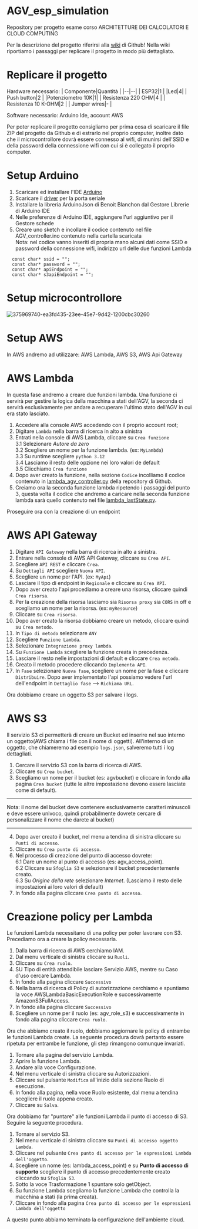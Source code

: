 # AGV_esp_simulation
Repository per progetto esame corso ARCHITETTURE DEI CALCOLATORI E CLOUD COMPUTING

Per la descrizione del progetto riferirsi alla [wiki](https://github.com/MarshallDz/AGV_esp_simulation/wiki) di Github! 
Nella wiki riportiamo i passaggi per replicare il progetto in modo più dettagliato.

# Replicare il progetto

Hardware necessario: 
| Componente|Quantità |
|--|--|
| ESP32|1  |
|Led|4|
| Push button|2  |
|Potenziometro 10K|1|
| Resistenza 220 OHM|4  |
| Resistenza 10 K-OHM|2  |
| Jumper wires|-  |

Software necessario: Arduino Ide, account AWS

Per poter replicare il progetto consigliamo per prima cosa di scaricare il file ZIP del progetto da Github e di estrarlo nel proprio computer, inoltre dato che il microcontrollore dovrà essere connesso al wifi, di munirsi dell'SSID e della password della connessione wifi con cui si è collegato il proprio computer. 

# Setup Arduino 

 1. Scaricare ed installare l'IDE [Arduino](https://www.arduino.cc/en/software) 
 2. Scaricare il [driver](https://www.silabs.com/developer-tools/usb-to-uart-bridge-vcp-drivers?tab=downloads) per la porta seriale 
 3. Installare la libreria ArduinoJson di Benoit Blanchon dal Gestore Librerie di Arduino IDE
 4. Nelle preferenze di Arduino IDE, aggiungere l'url aggiuntivo per il Gestore schede
 5. Creare uno sketch e incollare il codice contenuto nel file AGV_controller.ino contenuto nella cartella scaricata  
Nota: nel codice vanno inseriti di propria mano alcuni dati come SSID e password della connessione wifi, indirizzo url delle due funzioni Lambda
```
  const char* ssid = "";  
  const char* password = "";  
  const char* apiEndpoint = "";  
  const char* s3apiEndpoint = "";  
```
# Setup microcontrollore 
![375969740-ea3fd435-23ee-45e7-9d42-1200cbc30260](https://github.com/user-attachments/assets/8cf474dd-3840-4e54-8dcf-3dbbe93d3e4f)


# Setup AWS
In AWS andremo ad utilizzare: AWS Lambda, AWS S3, AWS Api Gateway
# AWS Lambda

[](https://github.com/MarshallDz/AGV_esp_simulation/wiki/Impostare-l'ambiente-cloud-su-AWS#aws-lambda)

In questa fase andremo a creare due funzioni lambda. Una funzione ci servirà per gestire la logica della macchina a stati dell'AGV, la seconda ci servirà esclusivamente per andare a recuperare l'ultimo stato dell'AGV in cui era stato lasciato.

1.  Accedere alla console AWS accedendo con il proprio account root;
2.  Digitare `Lambda` nella barra di ricerca in alto a sinistra
3.  Entrati nella console di AWS Lambda, cliccare su `Crea funzione`  
    3.1 Selezionare _Autore da zero_  
    3.2 Scegliere un nome per la funzione lambda. (ex: `MyLambda`)  
    3.3 Su runtime scegliere `python 3.12`  
    3.4 Lasciamo il resto delle opzione nei loro valori de default  
    3.5 Clicchiamo `Crea funzione`
4.  Dopo aver creato la funzione, nella sezione `Codice` incolliamo il codice contenuto in [lambda_agv_controller.py](https://github.com/MarshallDz/AGV_esp_simulation/blob/main/lamba_agv_controller.py) della repository di Github.
5.  Creiamo ora la seconda funzione lambda ripetendo i passaggi del punto 3, questa volta il codice che andremo a caricare nella seconda funzione lambda sarà quello contenuto nel file [lambda_lastState.py](https://github.com/MarshallDz/AGV_esp_simulation/blob/main/lambda_lastState.py).

Proseguire ora con la creazione di un endpoint

# AWS API Gateway

[](https://github.com/MarshallDz/AGV_esp_simulation/wiki/Impostare-l'ambiente-cloud-su-AWS#aws-api-gateway)

1.  Digitare `API Gateway` nella barra di ricerca in alto a sinistra.
2.  Entrare nella console di AWS API Gateway, cliccare su `Crea API`.
3.  Scegliere `API REST` e cliccare `Crea`.
4.  Su `Dettagli API` scegliere `Nuova API`.
5.  Scegliere un nome per l'API. (ex: `MyApi`)
6.  Lasciare il tipo di endpoint in `Regionale` e cliccare su `Crea API`.
7.  Dopo aver creato l'api procediamo a creare una risorsa, cliccare quindi `Crea risorsa`.
8.  Per la creazione della risorsa lasciamo sia `Risorsa proxy` sia `CORS` in off e scegliamo un nome per la risorsa. (ex: `myResource`)
9.  Cliccare su `Crea risorsa`.
10.  Dopo aver creato la risorsa dobbiamo creare un metodo, cliccare quindi su `Crea metodo`.
11.  In `Tipo di metodo` selezionare `ANY`
12.  Scegliere `Funzione Lambda`.
13.  Selezionare `Integrazione proxy lambda`.
14.  Su `Funzione Lambda` scegliere la funzione creata in precedenza.
15.  Lasciare il resto nelle impostazioni di default e cliccare `Crea metodo`.
16.  Creato il metodo procedere cliccando `Implementa API`.
17.  In `Fase` selezionare `Nuova fase`, scegliere un nome per la fase e cliccare `Distribuire`. Dopo aver implementato l'api possiamo vedere l'url dell'endpoint in `Dettaglio fase` --> `Richiama URL`.

Ora dobbiamo creare un oggetto S3 per salvare i logs.

# AWS S3

[](https://github.com/MarshallDz/AGV_esp_simulation/wiki/Impostare-l'ambiente-cloud-su-AWS#aws-s3)

Il servizio S3 ci permetterà di creare un Bucket ed inserire nel suo interno un oggetto(AWS chiama i file con il nome di oggetti). All'interno di un oggetto, che chiameremo ad esempio `logs.json`, salveremo tutti i log dettagliati.

1.  Cercare il servizio S3 con la barra di ricerca di AWS.
2.  Cliccare su `Crea bucket`.
3.  Scegliamo un nome per il bucket (es: agvbucket) e cliccare in fondo alla pagina `Crea bucket` (tutte le altre impostazione devono essere lasciate come di default).

----------

Nota: il nome del bucket deve contenere esclusivamente caratteri minuscoli e deve essere univoco, quindi probabilmente dovrete cercare di personalizzare il nome che darete al bucket)

----------

4.  Dopo aver creato il bucket, nel menu a tendina di sinistra cliccare su `Punti di accesso`.
5.  Cliccare su `Crea punto di accesso`.
6.  Nel processo di creazione del punto di accesso dovrete:  
    6.1 Dare un nome al punto di accesso (es: agv_access_point).  
    6.2 Cliccare su `Sfoglia S3` e selezionare il bucket precedentemente creato.  
    6.3 Su _Origine della rete_ selezionare _Internet_. (Lasciamo il resto delle impostazioni ai loro valori di default)
7.  In fondo alla pagina cliccare `Crea punto di accesso`.

# Creazione policy per Lambda

[](https://github.com/MarshallDz/AGV_esp_simulation/wiki/Impostare-l'ambiente-cloud-su-AWS#creazione-policy-per-lambda)

Le funzioni Lambda necessitano di una policy per poter lavorare con S3. Precediamo ora a creare la policy necessaria.

1.  Dalla barra di ricerca di AWS cerchiamo IAM.
2.  Dal menu verticale di sinistra cliccare su `Ruoli`.
3.  Cliccare su `Crea ruolo`.
4.  SU Tipo di entità attendibile lasciare Servizio AWS, mentre su Caso d'uso cercare Lambda.
5.  In fondo alla pagina cliccare `Successivo`
6.  Nella barra di ricerca di Policy di autorizzazione cerchiamo e spuntiamo la voce AWSLambdaBasicExecutionRole e successivamente AmazonS3FullAccess.
7.  In fondo alla pagina cliccare `Successivo`
8.  Scegliere un nome per il ruolo (es: agv_role_s3) e successivamente in fondo alla pagina cliccare `Crea ruolo`.

Ora che abbiamo creato il ruolo, dobbiamo aggiornare le policy di entrambe le funzioni Lambda create. La seguente procedura dovrà pertanto essere ripetuta per entrambe le funzione, gli step rimangono comunque invariati.

1.  Tornare alla pagina del servizio Lambda.
2.  Aprire la funzione Lambda.
3.  Andare alla voce Configurazione.
4.  Nel menu verticale di sinistra cliccare su Autorizzazioni.
5.  Cliccare sul pulsante `Modifica` all'inizio della sezione Ruolo di esecuzione.
6.  In fondo alla pagina, nella voce Ruolo esistente, dal menu a tendina scegliere il ruolo appena creato.
7.  Cliccare su `Salva`.

Ora dobbiamo far "puntare" alle funzioni Lambda il punto di accesso di S3. Seguire la seguente procedura.

1.  Tornare al servizio S3.
2.  Nel menu verticale di sinistra cliccare su `Punti di accesso oggetto Lambda`.
3.  Cliccare nel pulsante `Crea punto di accesso per le espressioni Lambda dell'oggetto`.
4.  Scegliere un nome (es: lambda_access_point) e su **Punto di accesso di supporto** scegliere il punto di accesso precedentemente creato cliccando su `Sfoglia S3`.
5.  Sotto la voce Trasformazione 1 spuntare solo getObject.
6.  Su funzione Lambda scegliamo la funzione Lambda che controlla la macchina a stati (la prima creata).
7.  Cliccare in fondo alla pagina `Crea punto di accesso per le espressioni Lambda dell'oggetto`

A questo punto abbiamo terminato la configurazione dell'ambiente cloud.


